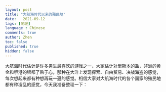 ```yaml
---
layout: post
title: "大航海时代以来的殖民地"
date:   2021-09-12
tags: [地理]
language : Chinese
comments: true
author: Zhen
toc: false
published: true
hidden: false
---
```

大航海时代估计是许多男生最喜欢的游戏之一，大家估计对里斯本的盐，非洲的黄金和堺港的银都了熟于心，那种在大洋上发现探索、自由贸易、决战海盗的感觉，每次想起来都有种想再玩一遍的感觉。相信大家对大航海时代的各个国家的殖民地都有种凌乱的感觉，今天我准备整理一下：
<!--stackedit_data:
eyJoaXN0b3J5IjpbLTE5MzM4Mzk1NDVdfQ==
-->